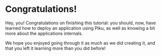 # Congratulations!

Hey, you!
Congratulations on finishing this tutorial: you should, now, have learned how to deploy an application using Piku,
as well as knowing a bit more about the applications internals.

We hope you enjoyed going through it as much as we did creating it, and that you
left it learning more than you did before!

